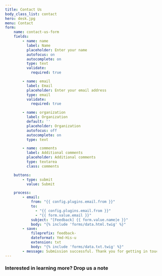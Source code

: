 ```yaml
---
title: Contact Us
body_class_list: contact
hero: desk.jpg
menu: Contact
form:
    name: contact-us-form
    fields:
        - name: name
          label: Name
          placeholder: Enter your name
          autofocus: on
          autocomplete: on
          type: text
          validate:
            required: true

        - name: email
          label: Email
          placeholder: Enter your email address
          type: email
          validate:
            required: true

        - name: organization
          label: Organization
          default: ''
          placeholder: Organization
          autofocus: off
          autocomplete: on
          type: text

        - name: comments
          label: Additional comments
          placeholder: Additional comments
          type: textarea
          class: comments

    buttons:
        - type: submit
          value: Submit

    process:
        - email:
            from: "{{ config.plugins.email.from }}"
            to:
              - "{{ config.plugins.email.from }}"
              - "{{ form.value.email }}"
            subject: "[Feedback] {{ form.value.name|e }}"
            body: "{% include 'forms/data.html.twig' %}"
        - save:
            fileprefix: feedback-
            dateformat: Ymd-His-u
            extension: txt
            body: "{% include 'forms/data.txt.twig' %}"
        - message: Submission successful. Thank you for getting in touch!
---
```


### Interested in learning more? Drop us a note

